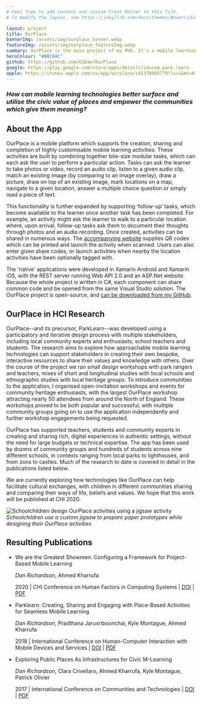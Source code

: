 ```yaml
---
# Feel free to add content and custom Front Matter to this file.
# To modify the layout, see https://jekyllrb.com/docs/themes/#overriding-theme-defaults

layout: project
title: OurPlace
bannerImg: /assets/img/ourplace_banner.webp
featureImg: /assets/img/ourplace_featureImg.webp
summary: OurPlace is the main project of my PhD. It's a mobile learning platform, designed to support communities in creating and sharing interactive learning activities about the places they care most about.
heroColour: "#8BC04C"
github: https://github.com/GSDan/OurPlace
google: https://play.google.com/store/apps/details?id=com.park.learn
apple: https://itunes.apple.com/us/app/ourplace/id1378985779?ls=1&mt=8
---
```


### **_How can mobile learning technologies better surface and utilise the civic value of places and empower the communities which give them meaning?_**

## About the App

OurPlace is a mobile platform which supports the creation, sharing and
completion of highly customisable mobile learning activities. These activities
are built by combining together bite-size modular tasks, which can each ask the
user to perform a particular action. Tasks can ask the learner to take photos or
video, record an audio clip, listen to a given audio clip, match an existing
image (by comparing to an image overlay), draw a picture, draw on top of an
existing image, mark locations on a map, navigate to a given location, answer a
multiple choice question or simply read a piece of text.

This functionality is further expanded by supporting ‘follow-up’ tasks, which
become available to the learner once another task has been completed. For
example, an activity might ask the learner to walk to a particular location
where, upon arrival, follow-up tasks ask them to document their thoughts through
photos and an audio recording. Once created, activities can be shared in
numerous ways. The [accompanying website](https://ourplace.app) supplies QR
codes which can be printed and launch the activity when scanned. Users can also
enter given share codes, or launch activities when nearby the location
activities have been optionally tagged with.

The 'native' applications were developed in Xamarin Android and Xamarin iOS,
with the REST server running Web API 2.0 and an ASP.Net website. Because the
whole project is written in C#, each component can share common code and be
opened from the same Visual Studio solution. The OurPlace project is
open-source, and [can be downloaded from my
GitHub](https://github.com/GSDan/OurPlace).

## OurPlace in HCI Research

OurPlace--and its precursor, ParkLearn--was developed using a participatory and
iterative design process with multiple stakeholders, including local community
experts and enthusiasts, school teachers and students. The research aims to
explore how approachable mobile learning technologies can support stakeholders
in creating their own bespoke, interactive resources to share their values and
knowledge with others. Over the course of the project we ran small design
workshops with park rangers and teachers, mixes of short and longitudinal
studies with local schools and ethnographic studies with local heritage groups.
To introduce communities to the application, I organised open-invitation
workshops and events for community heritage enthusiasts, with the largest
OurPlace workshop attracting nearly 50 attendees from around the North of
England. These workshops proved to be both popular and successful, with multiple
community groups going on to use the application independently and further
workshop engagements being requested.

OurPlace has supported teachers, students and community experts in creating and
sharing rich, digital experiences in authentic settings, without the need for
large budgets or technical expertise. The app has been used by dozens of
community groups and hundreds of students across nine different schools, in
contexts ranging from local parks to lighthouses, and from zoos to castles. Much
of the research to date is covered in detail in the publications listed below.

We are currently exploring how technologies like OurPlace can help facilitate
cultural exchanges, with children in different communities sharing and comparing
their ways of life, beliefs and values. We hope that this work will be published
at CHI 2020.

![Schoolchildren design OurPlace activities using a jigsaw
activity](/assets/img/ourplace_jigsaw.webp) *Schoolchildren use a custom jigsaw
to prepare paper prototypes while designing their OurPlace activities*


## Resulting Publications

<ul class="paper_list">
        <li>
            <p class="paper_title">We are the Greatest Showmen: Configuring a
            Framework for Project-Based Mobile Learning</p>
            <p class="paper_detail"><em>Dan Richardson</em>, Ahmed Kharrufa</p>
            <p class="paper_detail">2020 | CHI Conference on Human Factors in
            Computing Systems | <a href="https://doi.org/10.1145/3313831.3376650" target="_blank">DOI</a> | <a
            href="/assets/pdf/We_are_the_Greatest_Showmen__CC.pdf" target="_blank">PDF</a></p>
        </li>
        <li>
            <p class="paper_title">Parklearn: Creating, Sharing and Engaging with Place-Based Activities for Seamless
            Mobile Learning</p>
            <p class="paper_detail"><em>Dan Richardson</em>, Pradthana Jarusriboonchai, Kyle Montague, Ahmed Kharrufa</p>
            <p class="paper_detail">2018 | International Conference on Human-Computer Interaction with Mobile Devices
            and Services | <a href="https://doi.org/10.1145/3229434.3229462" target="_blank">DOI</a> | <a
            href="/assets/pdf/ParkLearnCreatingSharingEngagingwithPlace.pdf" target="_blank">PDF</a></p>
        </li>
        <li>
            <p class="paper_title">Exploring Public Places As Infrastructures for Civic M-Learning</p>
            <p class="paper_detail"><em>Dan Richardson</em>, Clara Crivellaro, Ahmed Kharrufa, Kyle Montague, Patrick Olivier</p>
            <p class="paper_detail">2017 | International Conference on Communities and Technologies | <a
            href="https://doi.org/10.1145/3083671.3083678" target="_blank">DOI</a> | <a
            href="/assets/pdf/ExploringPublicPlacesAsInfrastructuresForCivicMLearning.pdf" target="_blank">PDF</a></p>
        </li>
    </ul>